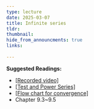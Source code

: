 ```yaml
---
type: lecture
date: 2025-03-07
title: Infinite series
tldr: 
thumbnail: 
hide_from_announcments: true
links: 
      
---
```

**Suggested Readings:**
- [[Recorded video]](https://www.youtube.com/playlist?list=PLHNZtBNWQ-87Q1rplfBDDLA-aFvhHjhoi)
- [[Test and Power Series]](/nsysu-calculus2/static_files/presentations/Test_power_series.pdf)
- [[Flow chart for convergence]](/nsysu-calculus2/static_files/presentations/Flowchart_convergence.pdf)
- Chapter 9.3~9.5
